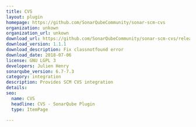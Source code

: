 ```yaml
---
title: CVS
layout: plugin
homepage: https://github.com/SonarQubeCommunity/sonar-scm-cvs
organization: unkown
organization_url: unkown
download_url: https://github.com/SonarQubeCommunity/sonar-scm-cvs/releases/download/1.1.1/sonar-scm-cvs-plugin-1.1.1.jar
download_version: 1.1.1
download_description: Fix classnotfound error
download_date: 2018-07-06
license: GNU LGPL 3
developers: Julien Henry
sonarqube_version: 6.7-7.3
category: integration
description: Provides SCM CVS integration
details: 
seo: 
  name: CVS
  headline: CVS - SonarQube Plugin
  type: ItemPage

---
```

